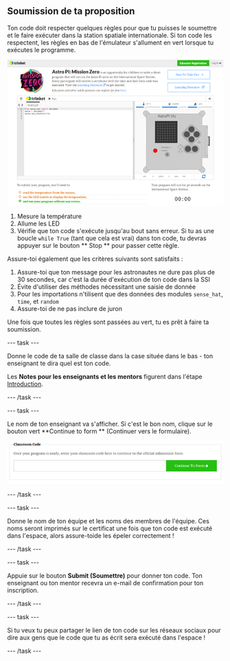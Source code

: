 ## Soumission de ta proposition

Ton code doit respecter quelques règles pour que tu puisses le soumettre et le faire exécuter dans la station spatiale internationale. Si ton code les respectent, les règles en bas de l'émulateur s'allument en vert lorsque tu exécutes le programme.

![Validation](images/validation.png)

1. Mesure la température
2. Allume les LED
3. Vérifie que ton code s'exécute jusqu'au bout sans erreur. Si tu as une boucle `while True` (tant que cela est vrai) dans ton code, tu devras appuyer sur le bouton ** Stop ** pour passer cette règle.

Assure-toi également que les critères suivants sont satisfaits :

1. Assure-toi que ton message pour les astronautes ne dure pas plus de 30 secondes, car c'est la durée d'exécution de ton code dans la SSI
2. Évite d'utiliser des méthodes nécessitant une saisie de donnée
3. Pour les importations n'tilisent que des données des modules `sense_hat`, `time`, et `random`
4. Assure-toi de ne pas inclure de juron

Une fois que toutes les règles sont passées au vert, tu es prêt à faire ta soumission.

\--- task \---

Donne le code de ta salle de classe dans la case située dans le bas - ton enseignant te dira quel est ton code.

Les **Notes pour les enseignants et les mentors** figurent dans l'étape [Introduction](https://projects.raspberrypi.org/en/projects/astro-pi-mission-zero/1).

\--- /task \---

\--- task \---

Le nom de ton enseignant va s'afficher. Si c'est le bon nom, clique sur le bouton vert **Continue to form ** (Continuer vers le formulaire).

![Continuer vers le formulaire](images/continue-to-form.png)

\--- /task \---

\--- task \---

Donne le nom de ton équipe et les noms des membres de l'équipe. Ces noms seront imprimés sur le certificat une fois que ton code est exécuté dans l'espace, alors assure-toide les épeler correctement !

\--- /task \---

\--- task \---

Appuie sur le bouton **Submit (Soumettre)** pour donner ton code. Ton enseignant ou ton mentor recevra un e-mail de confirmation pour ton inscription.

\--- /task \---

\--- task \---

Si tu veux tu peux partager le lien de ton code sur les réseaux sociaux pour dire aux gens que le code que tu as écrit sera exécuté dans l'espace !

\--- /task \---